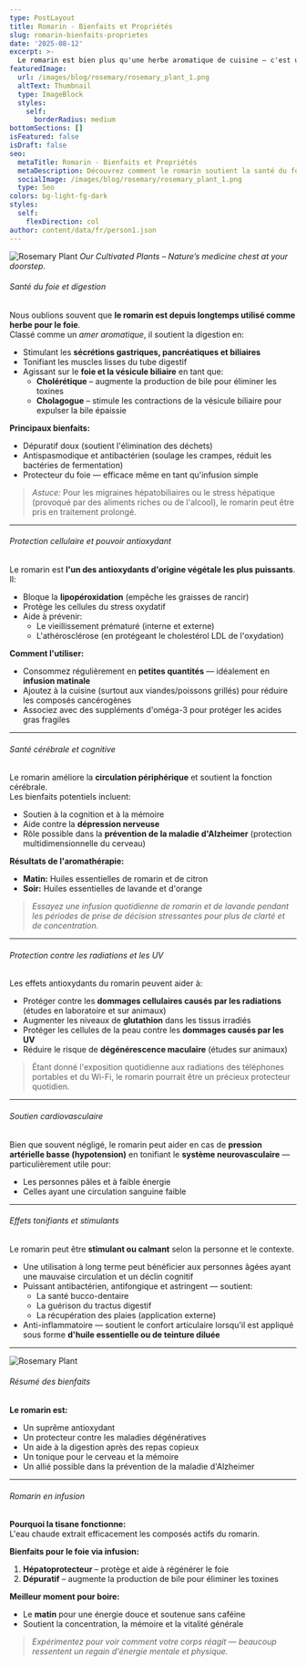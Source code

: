 ```yaml
---
type: PostLayout
title: Romarin - Bienfaits et Propriétés
slug: romarin-bienfaits-proprietes
date: '2025-08-12'
excerpt: >-
  Le romarin est bien plus qu'une herbe aromatique de cuisine — c'est un puissant antioxydant, tonique pour le foie, stimulant cérébral et protecteur naturel contre le stress oxydatif. Du soutien à la digestion à l'amélioration de la mémoire, découvrez pourquoi cette humble plante mérite une place dans votre routine de bien-être quotidienne.
featuredImage:
  url: /images/blog/rosemary/rosemary_plant_1.png
  altText: Thumbnail
  type: ImageBlock
  styles:
    self:
      borderRadius: medium
bottomSections: []
isFeatured: false
isDraft: false
seo:
  metaTitle: Romarin - Bienfaits et Propriétés
  metaDescription: Découvrez comment le romarin soutient la santé du foie, la digestion et les fonctions cognitives — notre guide pour utiliser cette herbe aromatique dans l'alimentation et les remèdes.
  socialImage: /images/blog/rosemary/rosemary_plant_1.png
  type: Seo
colors: bg-light-fg-dark
styles:
  self:
    flexDirection: col
author: content/data/fr/person1.json
---
```


![Rosemary Plant](/images/blog/rosemary/rosemary_plant_1.png)
_Our Cultivated Plants – Nature’s medicine chest at your doorstep._

###### Santé du foie et digestion

Nous oublions souvent que **le romarin est depuis longtemps utilisé comme herbe pour le foie**.  
Classé comme un _amer aromatique_, il soutient la digestion en:

- Stimulant les **sécrétions gastriques, pancréatiques et biliaires**
- Tonifiant les muscles lisses du tube digestif
- Agissant sur le **foie et la vésicule biliaire** en tant que:
  - **Cholérétique** – augmente la production de bile pour éliminer les toxines
  - **Cholagogue** – stimule les contractions de la vésicule biliaire pour expulser la bile épaissie

**Principaux bienfaits:**

- Dépuratif doux (soutient l'élimination des déchets)
- Antispasmodique et antibactérien (soulage les crampes, réduit les bactéries de fermentation)
- Protecteur du foie — efficace même en tant qu'infusion simple

> _Astuce:_ Pour les migraines hépatobiliaires ou le stress hépatique (provoqué par des aliments riches ou de l'alcool), le romarin peut être pris en traitement prolongé.

---

###### Protection cellulaire et pouvoir antioxydant

Le romarin est **l'un des antioxydants d'origine végétale les plus puissants**. Il:

- Bloque la **lipopéroxidation** (empêche les graisses de rancir)
- Protège les cellules du stress oxydatif
- Aide à prévenir:
  - Le vieillissement prématuré (interne et externe)
  - L'athérosclérose (en protégeant le cholestérol LDL de l'oxydation)

**Comment l'utiliser:**

- Consommez régulièrement en **petites quantités** — idéalement en **infusion matinale**
- Ajoutez à la cuisine (surtout aux viandes/poissons grillés) pour réduire les composés cancérogènes
- Associez avec des suppléments d'oméga-3 pour protéger les acides gras fragiles

---

###### Santé cérébrale et cognitive

Le romarin améliore la **circulation périphérique** et soutient la fonction cérébrale.  
Les bienfaits potentiels incluent:

- Soutien à la cognition et à la mémoire
- Aide contre la **dépression nerveuse**
- Rôle possible dans la **prévention de la maladie d'Alzheimer** (protection multidimensionnelle du cerveau)

**Résultats de l'aromathérapie:**

- **Matin:** Huiles essentielles de romarin et de citron
- **Soir:** Huiles essentielles de lavande et d'orange

> _Essayez une infusion quotidienne de romarin et de lavande pendant les périodes de prise de décision stressantes pour plus de clarté et de concentration._

---

###### Protection contre les radiations et les UV

Les effets antioxydants du romarin peuvent aider à:

- Protéger contre les **dommages cellulaires causés par les radiations** (études en laboratoire et sur animaux)
- Augmenter les niveaux de **glutathion** dans les tissus irradiés
- Protéger les cellules de la peau contre les **dommages causés par les UV**
- Réduire le risque de **dégénérescence maculaire** (études sur animaux)

> Étant donné l'exposition quotidienne aux radiations des téléphones portables et du Wi-Fi, le romarin pourrait être un précieux protecteur quotidien.

---

###### Soutien cardiovasculaire

Bien que souvent négligé, le romarin peut aider en cas de **pression artérielle basse (hypotension)** en tonifiant le **système neurovasculaire** — particulièrement utile pour:

- Les personnes pâles et à faible énergie
- Celles ayant une circulation sanguine faible

---

###### Effets tonifiants et stimulants

Le romarin peut être **stimulant ou calmant** selon la personne et le contexte.

- Une utilisation à long terme peut bénéficier aux personnes âgées ayant une mauvaise circulation et un déclin cognitif
- Puissant antibactérien, antifongique et astringent — soutient:
  - La santé bucco-dentaire
  - La guérison du tractus digestif
  - La récupération des plaies (application externe)
- Anti-inflammatoire — soutient le confort articulaire lorsqu'il est appliqué sous forme **d'huile essentielle ou de teinture diluée**

---

![Rosemary Plant](/images/blog/rosemary/rosemary_plant_3.png)

###### Résumé des bienfaits

**Le romarin est:**

- Un suprême antioxydant
- Un protecteur contre les maladies dégénératives
- Un aide à la digestion après des repas copieux
- Un tonique pour le cerveau et la mémoire
- Un allié possible dans la prévention de la maladie d'Alzheimer

---

###### Romarin en infusion

**Pourquoi la tisane fonctionne:**  
L'eau chaude extrait efficacement les composés actifs du romarin.

**Bienfaits pour le foie via infusion:**

1. **Hépatoprotecteur** – protège et aide à régénérer le foie
2. **Dépuratif** – augmente la production de bile pour éliminer les toxines

**Meilleur moment pour boire:**

- Le **matin** pour une énergie douce et soutenue sans caféine
- Soutient la concentration, la mémoire et la vitalité générale

> _Expérimentez pour voir comment votre corps réagit — beaucoup ressentent un regain d'énergie mentale et physique._
